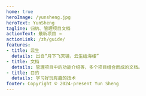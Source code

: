 ```yaml
---
home: true
heroImage: /yunsheng.jpg
heroText: YunSheng
tagline: 归纳、管理项目文档
actionText: 最新项目 →
actionLink: /zh/guide/
features:
- title: 云生
  details: 出自“月下飞天镜，云生结海楼”
- title: 文档
  details: 管理项目中的功能介绍等，多个项目组合而成的文档。
- title: 目的
  details: 学习好玩有趣的技术
footer: Copyright © 2024-present Yun Sheng
---
```

